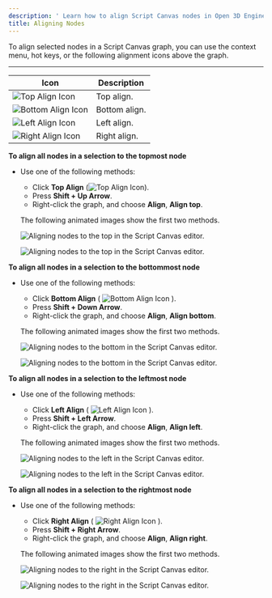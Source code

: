 ```yaml
---
description: ' Learn how to align Script Canvas nodes in Open 3D Engine. '
title: Aligning Nodes
---
```


To align selected nodes in a Script Canvas graph, you can use the context menu, hot keys, or the following alignment icons above the graph.


****

| Icon | Description |
| --- | --- |
|  ![Top Align Icon](/images/user-guide/scripting/script-canvas/script-canvas-working-with-nodes-10.png)  | Top align. |
|  ![Bottom Align Icon](/images/user-guide/scripting/script-canvas/script-canvas-working-with-nodes-11.png)  | Bottom align. |
|  ![Left Align Icon](/images/user-guide/scripting/script-canvas/script-canvas-working-with-nodes-12.png)  | Left align. |
|  ![Right Align Icon](/images/user-guide/scripting/script-canvas/script-canvas-working-with-nodes-13.png)  | Right align. |

**To align all nodes in a selection to the topmost node**
+ Use one of the following methods:
  + Click **Top Align** (![Top Align Icon](/images/user-guide/scripting/script-canvas/script-canvas-working-with-nodes-10.png)).
  + Press **Shift + Up Arrow**.
  + Right-click the graph, and choose **Align**, **Align top**.

  The following animated images show the first two methods.

  ![Aligning nodes to the top in the Script Canvas editor.](/images/user-guide/scripting/script-canvas/script-canvas-working-with-nodes-14.gif)

  ![Aligning nodes to the top in the Script Canvas editor.](/images/user-guide/scripting/script-canvas/script-canvas-working-with-nodes-15.gif)

**To align all nodes in a selection to the bottommost node**
+ Use one of the following methods:
  + Click **Bottom Align** ( ![Bottom Align Icon](/images/user-guide/scripting/script-canvas/script-canvas-working-with-nodes-11.png) ).
  + Press **Shift + Down Arrow**.
  + Right-click the graph, and choose **Align**, **Align bottom**.

  The following animated images show the first two methods.

  ![Aligning nodes to the bottom in the Script Canvas editor.](/images/user-guide/scripting/script-canvas/script-canvas-working-with-nodes-16.gif)

  ![Aligning nodes to the bottom in the Script Canvas editor.](/images/user-guide/scripting/script-canvas/script-canvas-working-with-nodes-17.gif)

**To align all nodes in a selection to the leftmost node**
+ Use one of the following methods:
  + Click **Left Align** ( ![Left Align Icon](/images/user-guide/scripting/script-canvas/script-canvas-working-with-nodes-12.png) ).
  + Press **Shift + Left Arrow**.
  + Right-click the graph, and choose **Align**, **Align left**.

  The following animated images show the first two methods.

  ![Aligning nodes to the left in the Script Canvas editor.](/images/user-guide/scripting/script-canvas/script-canvas-working-with-nodes-18.gif)

  ![Aligning nodes to the left in the Script Canvas editor.](/images/user-guide/scripting/script-canvas/script-canvas-working-with-nodes-19.gif)

**To align all nodes in a selection to the rightmost node**
+ Use one of the following methods:
  + Click **Right Align** ( ![Right Align Icon](/images/user-guide/scripting/script-canvas/script-canvas-working-with-nodes-13.png) ).
  + Press **Shift + Right Arrow**.
  + Right-click the graph, and choose **Align**, **Align right**.

  The following animated images show the first two methods.

  ![Aligning nodes to the right in the Script Canvas editor.](/images/user-guide/scripting/script-canvas/script-canvas-working-with-nodes-20.gif)

  ![Aligning nodes to the right in the Script Canvas editor.](/images/user-guide/scripting/script-canvas/script-canvas-working-with-nodes-21.gif)
